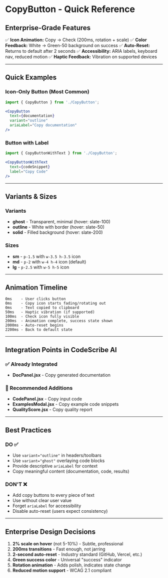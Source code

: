 # CopyButton - Quick Reference

## Enterprise-Grade Features

✅ **Icon Animation:** Copy → Check (200ms, rotation + scale)
✅ **Color Feedback:** White → Green-50 background on success
✅ **Auto-Reset:** Returns to default after 2 seconds
✅ **Accessibility:** ARIA labels, keyboard nav, reduced motion
✅ **Haptic Feedback:** Vibration on supported devices

---

## Quick Examples

### Icon-Only Button (Most Common)
```jsx
import { CopyButton } from './CopyButton';

<CopyButton 
  text={documentation} 
  variant="outline"
  ariaLabel="Copy documentation"
/>
```

### Button with Label
```jsx
import { CopyButtonWithText } from './CopyButton';

<CopyButtonWithText 
  text={codeSnippet}
  label="Copy Code"
/>
```

---

## Variants & Sizes

### Variants
- **ghost** - Transparent, minimal (hover: slate-100)
- **outline** - White with border (hover: slate-50)  
- **solid** - Filled background (hover: slate-200)

### Sizes
- **sm** - `p-1.5` with `w-3.5 h-3.5` icon
- **md** - `p-2` with `w-4 h-4` icon (default)
- **lg** - `p-2.5` with `w-5 h-5` icon

---

## Animation Timeline

```
0ms    - User clicks button
0ms    - Copy icon starts fading/rotating out
0ms    - Text copied to clipboard
50ms   - Haptic vibration (if supported)
100ms  - Check icon fully visible
200ms  - Animation complete, success state shown
2000ms - Auto-reset begins
2200ms - Back to default state
```

---

## Integration Points in CodeScribe AI

### ✅ Already Integrated
- **DocPanel.jsx** - Copy generated documentation

### 🎯 Recommended Additions
- **CodePanel.jsx** - Copy input code
- **ExamplesModal.jsx** - Copy example code snippets
- **QualityScore.jsx** - Copy quality report

---

## Best Practices

### DO ✅
- Use `variant="outline"` in headers/toolbars
- Use `variant="ghost"` overlaying code blocks
- Provide descriptive `ariaLabel` for context
- Copy meaningful content (documentation, code, results)

### DON'T ❌
- Add copy buttons to every piece of text
- Use without clear user value
- Forget `ariaLabel` for accessibility
- Disable auto-reset (users expect consistency)

---

## Enterprise Design Decisions

1. **2% scale on hover** (not 5-10%) - Subtle, professional
2. **200ms transitions** - Fast enough, not jarring
3. **2-second auto-reset** - Industry standard (GitHub, Vercel, etc.)
4. **Green success color** - Universal "success" indicator
5. **Rotation animation** - Adds polish, indicates state change
6. **Reduced motion support** - WCAG 2.1 compliant
